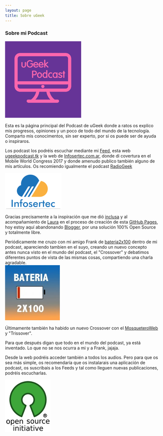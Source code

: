 ```yaml
---
layout: page
title: Sobre uGeek
---
```

### Sobre mi Podcast

![ugeek](img/ugeek_250p.png)

Esta es la página principal del Podcast de uGeek donde a ratos os explico mis progresos, opiniones y un poco de todo del mundo de la tecnología. Comparto mis conocimentos, sin ser experto, por si os puede ser de ayuda o inspiraros.  

Los podcast los podréis escuchar mediante mi [Feed](http://feeds.feedburner.com/ugeek), esta web [ugeekpodcast.tk](https://angelbcn.github.io/ugeek/) y la web de [Infosertec.com.ar](http://infosertec.com.ar), donde di covertura en el Mobile World Congress 2017 y donde amenudo publico también alguno de mis artículos. Os recomiendo igualmente el podcast [RadioGeek](http://www.ivoox.com/podcast-radiogeek_sq_f129471_1.html)

![infosertec](img/infosertec.png)

Gracias precisamente a la inspiración que me dió [inclusa](https://github.com/inclusa) y al acompañamiento de [Laura](https://github.com/lormez16) en el proceso de creación de esta [GitHub Pages](https://pages.github.com/), hoy estoy aquí abandonando [Blogger](https://www.blogger.com), por una solución 100% Open Source y totalmente libre.  

Periódicamente me cruzo con mi amigo Frank de [bateria2x100](https://feedpress.me/bateria2x100) dentro de mi podcast, apareciendo tambien en el suyo, creando un nuevo concepto antes nunca visto en el mundo del podcast, el "Crossover" y debatimos diferentes puntos de vista de las mismas cosas, compartiendo una charla agradable.  
![Bateria2x100](img/bateria2x100.jpg)

Últimamente también ha habido un nuevo Crossover con el [MosqueteroWeb](https://www.spreaker.com/user/8370551/episodes/feed) y "Trissover".  

Para que después digan que todo en el mundo del podcast, ya está inventado. Lo que no se nos ocurra a mi y a Frank, jajaja.  

Desde la web podréis acceder también a todos los audios. Pero para que os sea más simple, os recomendaría que os instalarais una aplicación de podcast, os suscribais a los Feeds y tal como lleguen nuevas publicaciones, podréis escucharlas.  

![os](img/os.png)
